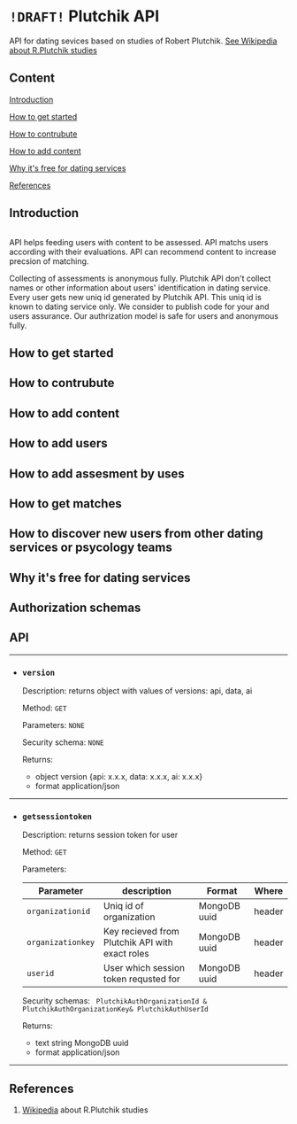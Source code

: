 # `!DRAFT!` Plutchik API
API for dating sevices based on studies of Robert Plutchik. 
[See Wikipedia about R.Plutchik studies](#https://en.wikipedia.org/wiki/Robert_Plutchik)

## Content

[Introduction](#introduction)

[How to get started](#how-to-get-started)

[How to contrubute](#how-to-contrubute)

[How to add content](#how-to-add-content)

[Why it's free for dating services](#why-its-free-for-dating-services)

[References](#references)
## Introduction

![<img width="10px"/>](https://upload.wikimedia.org/wikipedia/commons/thumb/c/ce/Plutchik-wheel.svg/300px-Plutchik-wheel.svg.png)

API helps feeding users with content to be assessed. API matchs users according with their evaluations. API can recommend content to increase precsion of matching.

Collecting of assessments is anonymous fully. Plutchik API don't collect names or other information about users' identification in dating service. Every user gets new uniq id generated by Plutchik API. This uniq id is known to dating service only. We consider to publish code for your and users assurance. Our authrization model is safe for users and anonymous fully.

## How to get started

## How to contrubute

## How to add content

## How to add users

## How to add assesment by uses

## How to get matches

## How to discover new users from other dating services or psycology teams

## Why it's free for dating services

## Authorization schemas

## API
---
* ### **`version`** 
    Description: returns object with values of versions: api, data, ai
    
    Method: `GET`

    Parameters: `NONE`

    Security schema: `NONE`

    Returns: 
    
    * object version {api: x.x.x, data: x.x.x, ai: x.x.x}
    * format application/json

---
* ### **`getsessiontoken`**
    Description: returns session token for user 
    
    Method: `GET`

    Parameters: 
        
    | Parameter | description | Format | Where |
    | --- | --- | --- | --- |
    | `organizationid` | Uniq id of organization | MongoDB uuid | header |
    | `organizationkey`| Key recieved from Plutchik API with exact roles| MongoDB uuid | header | 
    | `userid` | User which session token requsted for | MongoDB uuid | header|


    Security schemas: 
    ` PlutchikAuthOrganizationId & PlutchikAuthOrganizationKey& PlutchikAuthUserId`

    Returns: 
    
    * text string MongoDB uuid 
    * format application/json
---
## References
1. [Wikipedia](#https://en.wikipedia.org/wiki/Robert_Plutchik) about R.Plutchik studies